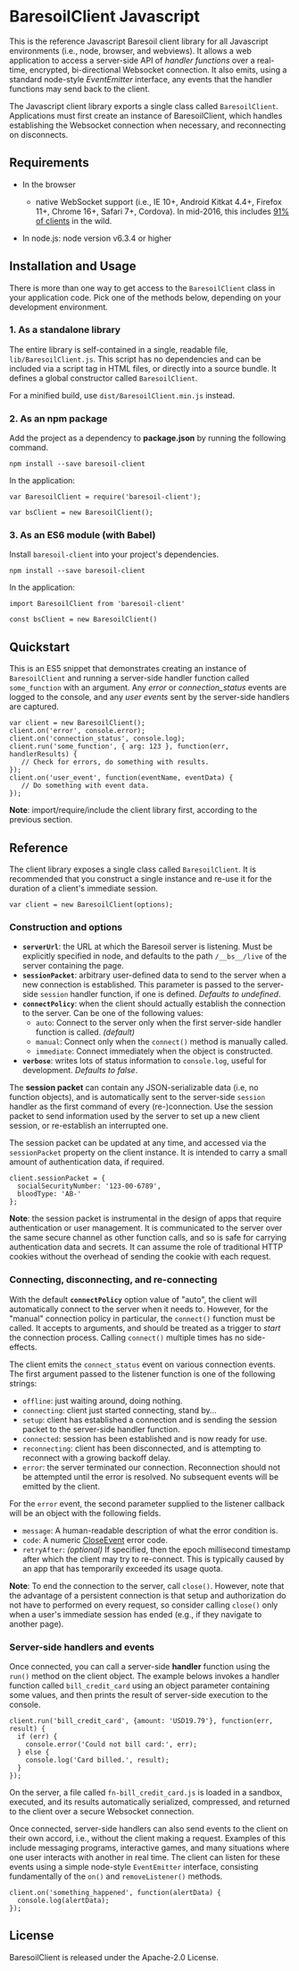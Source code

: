 # BaresoilClient Javascript

This is the reference Javascript Baresoil client library for all Javascript
environments (i.e., node, browser, and webviews). It allows a web application
to access a server-side API of _handler functions_ over a real-time, encrypted,
bi-directional Websocket connection. It also emits, using a standard
node-style _EventEmitter_ interface, any events that the handler functions
may send back to the client.

The Javascript client library exports a single class called `BaresoilClient`.
Applications must first create an instance of BaresoilClient, which handles
establishing the Websocket connection when necessary, and reconnecting on
disconnects.

## Requirements

  * In the browser
    * native WebSocket support (i.e., IE 10+, Android Kitkat 4.4+, Firefox 11+, Chrome 16+, Safari 7+, Cordova). In mid-2016, this includes [91% of clients](http://caniuse.com/#feat=websockets) in the wild.

  * In node.js: node version v6.3.4 or higher

## Installation and Usage

There is more than one way to get access to the `BaresoilClient` class in your application code. Pick one of the methods below, depending on your development environment.

### 1. As a standalone library

The entire library is self-contained in a single, readable file, `lib/BaresoilClient.js`.
This script has no dependencies and can be included via a script tag in HTML
files, or directly into a source bundle. It defines a global constructor called
`BaresoilClient`.

For a minified build, use `dist/BaresoilClient.min.js` instead.

### 2. As an npm package

Add the project as a dependency to **package.json** by running the following command.

    npm install --save baresoil-client

In the application:

    var BaresoilClient = require('baresoil-client');

    var bsClient = new BaresoilClient();


### 3. As an ES6 module (with Babel)

Install `baresoil-client` into your project's dependencies.

  `npm install --save baresoil-client`

In the application:

    import BaresoilClient from 'baresoil-client'

    const bsClient = new BaresoilClient()


## Quickstart

This is an ES5 snippet that demonstrates creating an instance of `BaresoilClient` and
running a server-side handler function called `some_function` with an argument. Any
_error_ or _connection_status_ events are logged to the console, and any _user events_
sent by the server-side handlers are captured.

    var client = new BaresoilClient();
    client.on('error', console.error);
    client.on('connection_status', console.log);
    client.run('some_function', { arg: 123 }, function(err, handlerResults) {
       // Check for errors, do something with results.
    });
    client.on('user_event', function(eventName, eventData) {
       // Do something with event data.
    });

__Note__: import/require/include the client library first, according to the previous section.


## Reference

The client library exposes a single class called `BaresoilClient`. It is recommended that you construct a single instance and re-use it for the duration of a client's immediate session.

    var client = new BaresoilClient(options);

### Construction and options

  * __`serverUrl`__: the URL at which the Baresoil server is listening. Must be explicitly specified in node, and defaults to the path `/__bs__/live` of the server containing the page.
  * __`sessionPacket`__: arbitrary user-defined data to send to the server when a new connection is established. This parameter is passed to the server-side `session` handler function, if one is defined. _Defaults to undefined_.
  * __`connectPolicy`__: when the client should actually establish the connection to the server. Can be one of the following values:
    * `auto`: Connect to the server only when the first server-side handler function is called. _(default)_
    * `manual`: Connect only when the `connect()` method is manually called.
    * `immediate`: Connect immediately when the object is constructed.
  * __`verbose`__: writes lots of status information to `console.log`, useful for development. _Defaults to false_.

The __session packet__ can contain any JSON-serializable data (i.e, no function objects), and is automatically sent to the server-side `session` handler as the
first command of every (re-)connection. Use the session packet to
send information used by the server to set up a new client session, or re-establish an interrupted one.

The session packet can be updated at any time, and accessed via the `sessionPacket` property on the client instance. It is intended to carry a small amount of authentication data, if required.

    client.sessionPacket = {
      socialSecurityNumber: '123-00-6789',
      bloodType: 'AB-'
    };

__Note__: the session packet is instrumental in the design of apps that require authentication or user management. It is communicated to the server over the same secure channel as other function calls, and so is safe for carrying authentication data and secrets. It can assume the role of traditional HTTP cookies without the overhead of sending the cookie with each request.

### Connecting, disconnecting, and re-connecting

With the default __`connectPolicy`__ option value of "auto", the client will automatically connect to the server when it needs to. However, for the "manual" connection policy in particular, the `connect()` function must be called. It accepts to arguments, and should be treated as a trigger to _start_ the connection process. Calling `connect()` multiple times has no side-effects.

The client emits the `connect_status` event on various connection events. The first argument passed to the listener function is one of the following strings:

  * `offline`: just waiting around, doing nothing.
  * `connecting`: client just started connecting, stand by...
  * `setup`: client has established a connection and is sending the session packet to the server-side handler function.
  * `connected`: session has been established and is now ready for use.
  * `reconnecting`: client has been disconnected, and is attempting to reconnect with a growing backoff delay.
  * `error`: the server terminated our connection. Reconnection should not be attempted until the error is resolved. No subsequent events will be emitted by the client.

For the `error` event, the second parameter supplied to the listener callback will be an object with the following fields.

  * `message`: A human-readable description of what the error condition is.
  * `code`: A numeric [CloseEvent](https://developer.mozilla.org/en-US/docs/Web/API/CloseEvent) error code.
  * `retryAfter`: _(optional)_ If specified, then the epoch millisecond timestamp after which the client may try to re-connect. This is typically caused by an app that has temporarily exceeded its usage quota.

__Note__: To end the connection to the server, call `close()`. However, note that the advantage of a persistent connection is that setup and authorization do not have to performed on every request, so consider calling `close()` only when a user's immediate session has ended (e.g., if they navigate to another page).

### Server-side handlers and events

Once connected, you can call a server-side **handler** function using the
`run()` method on the client object. The example belows invokes a handler function called `bill_credit_card` using an object parameter containing some values, and then prints the result of server-side execution to the console.

    client.run('bill_credit_card', {amount: 'USD19.79'}, function(err, result) {
      if (err) {
        console.error('Could not bill card:', err);
      } else {
        console.log('Card billed.', result);
      }
    });

On the server, a file called `fn-bill_credit_card.js` is loaded in a sandbox,
executed, and its results automatically serialized, compressed, and returned to the client over a secure Websocket connection.

Once connected, server-side handlers can also send events to the client on
their own accord, i.e., without the client making a request. Examples of this include messaging programs, interactive games, and many situations where one user interacts with another in real time. The client can listen for these events using a simple node-style `EventEmitter` interface, consisting fundamentally of the `on()` and `removeListener()` methods.

    client.on('something_happened', function(alertData) {
      console.log(alertData);
    });


## License

BaresoilClient is released under the Apache-2.0 License.

